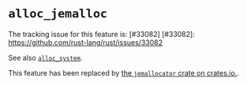 # `alloc_jemalloc`

The tracking issue for this feature is: [#33082]
[#33082]: https://github.com/rust-lang/rust/issues/33082

See also [`alloc_system`](library-features/alloc-system.html).


This feature has been replaced by [the `jemallocator` crate on crates.io.][jemallocator].

[jemallocator]: https://crates.io/crates/jemallocator
